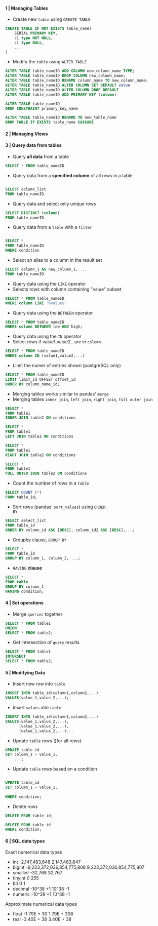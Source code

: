 
#### 1 | Managing Tables

- Create new <code>table</code> using <code>CREATE TABLE</code>

```SQL
CREATE TABLE IF NOT EXISTS table_name(
    SERIAL PRIMARY KEY,
    c1 type NOT NULL,
    c1 type NULL,
    ...
)
```

- Modify the <code>table</code> using <code>ALTER TABLE</code>

```sql
ALTER TABLE table_nameID ADD COLUMN new_column_name TYPE;
ALTER TABLE table_nameID DROP COLUMN new_column_name;
ALTER TABLE table_nameID RENAME column_name TO new_column_name;
ALTER TABLE table_nameID ALTER COLUMN SET DEFAULT value
ALTER TABLE table_nameID ALTER COLUMN DROP DEFAULT
ALTER TABLE table_nameID ADD PRIMARY KEY (column)

ALTER TABLE table_nameID
DROP CONSTRAINT primary_key_name

ALTER TABLE table_nameID RENAME TO new_table_name
DROP TABLE IF EXISTS table_name CASCADE

```

#### 2 | Managing Views

#### 3 | Query data from tables

- Query **all data** from a table

```sql
SELECT * FROM table_nameID
```

- Query data from a **specified column** of all rows in a table

```sql

SELECT column_list 
FROM table_nameID

```

- Query data and select only unique rows

```sql
SELECT DISTINCT (column)
FROM table_nameID
```

- Query data from a <code>table</code> with a <code>filter</code>

```sql

SELECT *
FROM table_nameID
WHERE condition

```

- Select an alias to a column in the result set

```sql
SELECT column_1 AS new_column_1, ...
FROM table_nameID
```

- Query data using the <code>LIKE</code> operator
- Selects rows with column containing "value" subset

```sql
SELECT * FROM table_nameID
WHERE column LIKE '%value%'
```

- Query data using the <code>BETWEEN</code> operator

```sql
SELECT * FROM table_nameID
WHERE column BETWEEN low AND high;
```

- Query data using the <code>IN</code> operator
- Select rows if value1,value2.. are in <code>column</code>

```sql
SELECT * FROM table_nameID
WHERE column IN (value1,value2,...)
```

- Limit the numer of entries shown (postgreSQL only)

```sql
SELECT * FROM table_nameID
LIMIT limit_id OFFSET offset_id
ORDER BY column_name_id;
```

- Merging tables works similar to pandas' <code>merge</code> 
- Merging tables <code>inner join</code>, <code>left join</code>, <code>right join</code>, <code>full outer join</code>

```sql
SELECT * 
FROM table1
INNER JOIN table2 ON conditions
```

```sql
SELECT * 
FROM table1
LEFT JOIN table2 ON conditions
```

```sql
SELECT * 
FROM table1
RIGHT JOIN table2 ON conditions
```

```sql
SELECT * 
FROM table1
FULL OUTER JOIN table2 ON conditions
```

- Count the number of rows in a <code>table</code>

```sql
SELECT COUNT (*)
FROM table_id;
```

- Sort rows (pandas' <code>sort_values</code>) using <code>ORDER BY</code>

```sql
SELECT select_list
FROM table_id
ORDER BY column_id ASC [DESC], column_id2 ASC [DESC],...;
```

- Groupby clause, <code>GROUP BY</code>

```sql
SELECT *
FROM table_id
GROUP BY column_1, column_2, ...;
```

- <code>HAVING</code> **clause**

```sql
SELECT *
FROM table
GROUP BY column_1
HAVING condition;
```

#### 4 | Set operations

- Merge <code>queries</code> together 

```sql
SELECT * FROM table1
UNION
SELECT * FROM table2;
```

- Get intersection of <code>query</code> results

```sql
SELECT * FROM table1
INTERSECT
SELECT * FROM table2;
```

#### 5 | Modifying Data

- Insert new row into <code>table</code>

```sql
INSERT INTO table_id(column1,column2,...)
VALUES(value_1,value_2,...);
```

- Insert <code>values</code> into <code>table</code>

```sql
INSERT INTO table_id(column1,column2,...)
VALUES(value_1,value_2,...),
      (value_1,value_2,...),
      (value_1,value_2,...)...
```

- Update <code>table</code> rows ()for all rows)

```sql
UPDATE table_id
SET column_1 = value_1,
    ...;
```

- Update <code>table</code> rows based on a condition 

```sql

UPDATE table_id
SET column_1 = value_1,
    ...
WHERE condition;

```

- Delete rows 

```sql
DELETE FROM table_id;

DELETE FROM table_id    
WHERE condition;
```

#### 6 | SQL data types

Exact numerical data types

- int	-2,147,483,648	2,147,483,647
- bigint	-9,223,372,036,854,775,808	9,223,372,036,854,775,807
- smallint	-32,768	32,767
- tinyint	0	255
- bit	0	1
- decimal	-10^38 +1	10^38 -1
- numeric	-10^38 +1	10^38 -1

Approximate numerical data types

- float	-1.79E + 30	1.79E + 308
- real	-3.40E + 38	3.40E + 38
